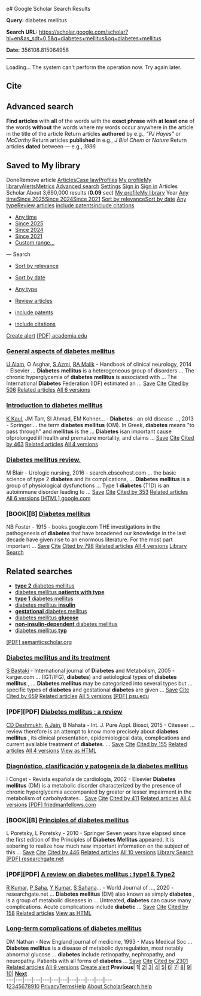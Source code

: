e# Google Scholar Search Results

**Query:** diabetes mellitus

**Search URL:** https://scholar.google.com/scholar?hl=en&as_sdt=0,5&q=diabetes+mellitus&oq=diabetes+mellitus

**Date:** 356108.815064958

---

Loading...
The system can't perform the operation now. Try again later.
[](javascript:void\(0\))
## Cite
[](javascript:void\(0\))
## Advanced search
**Find articles**
with **all** of the words
with the **exact phrase**
with **at least one** of the words
**without** the words
where my words occur
anywhere in the article
in the title of the article
Return articles **authored** by
e.g., _"PJ Hayes"_ or _McCarthy_
Return articles **published** in
e.g., _J Biol Chem_ or _Nature_
Return articles **dated** between
— 
e.g., _1996_
[](javascript:void\(0\))
## Saved to My library
DoneRemove article
[](javascript:void\(0\))[](https://scholar.google.com/schhp?hl=en&as_sdt=0,5)
[Articles](https://scholar.google.com/scholar?as_sdt=0,5&q=diabetes+mellitus&hl=en)[Case law](https://scholar.google.com/scholar?as_sdt=2006&q=diabetes+mellitus&hl=en)[Profiles](https://scholar.google.com/citations?view_op=search_authors&mauthors=diabetes+mellitus&hl=en&oi=drw)
[My profile](https://scholar.google.com/citations?hl=en)[My library](https://scholar.google.com/scholar?scilib=1&scioq=diabetes+mellitus&hl=en&as_sdt=0,5)[Alerts](https://scholar.google.com/scholar_alerts?view_op=list_alerts&hl=en)[Metrics](https://scholar.google.com/citations?view_op=metrics_intro&hl=en)
[Advanced search](javascript:void\(0\))
[Settings](https://scholar.google.com/scholar_settings?q=diabetes+mellitus&hl=en&as_sdt=0,5)
[Sign in](https://accounts.google.com/Login?hl=en&continue=https://scholar.google.com/scholar%3Fhl%3Den%26as_sdt%3D0,5%26q%3Ddiabetes%2Bmellitus%26oq%3Ddiabetes%2Bmellitus)
[](javascript:void\(0\))[](https://scholar.google.com/schhp?hl=en&as_sdt=0,5)
[Sign in](https://accounts.google.com/Login?hl=en&continue=https://scholar.google.com/scholar%3Fhl%3Den%26as_sdt%3D0,5%26q%3Ddiabetes%2Bmellitus%26oq%3Ddiabetes%2Bmellitus)
[](javascript:void\(0\))
Articles
Scholar
About 3,690,000 results (**0.09** sec)
[My profile](https://scholar.google.com/citations?hl=en)[My library](https://scholar.google.com/scholar?scilib=1&scioq=diabetes+mellitus&hl=en&as_sdt=0,5)
Year
[Any time](https://scholar.google.com/scholar?q=diabetes+mellitus&hl=en&as_sdt=0,5)[Since 2025](https://scholar.google.com/scholar?as_ylo=2025&q=diabetes+mellitus&hl=en&as_sdt=0,5)[Since 2024](https://scholar.google.com/scholar?as_ylo=2024&q=diabetes+mellitus&hl=en&as_sdt=0,5)[Since 2021](https://scholar.google.com/scholar?as_ylo=2021&q=diabetes+mellitus&hl=en&as_sdt=0,5)
[Sort by relevance](https://scholar.google.com/scholar?hl=en&as_sdt=0,5&q=%22diabetes+mellitus%22)[Sort by date](https://scholar.google.com/scholar?hl=en&as_sdt=0,5&q=%22diabetes+mellitus%22&scisbd=1)
[Any type](https://scholar.google.com/scholar?q=diabetes+mellitus&hl=en&as_sdt=0,5)[Review articles](https://scholar.google.com/scholar?q=diabetes+mellitus&hl=en&as_sdt=0,5&as_rr=1)
[include patents](https://scholar.google.com/scholar?as_sdt=2007&q=diabetes+mellitus&hl=en)[include citations](https://scholar.google.com/scholar?as_vis=1&q=diabetes+mellitus&hl=en&as_sdt=0,5)
  * [Any time](https://scholar.google.com/scholar?q=diabetes+mellitus&hl=en&as_sdt=0,5)
  * [Since 2025](https://scholar.google.com/scholar?as_ylo=2025&q=diabetes+mellitus&hl=en&as_sdt=0,5)
  * [Since 2024](https://scholar.google.com/scholar?as_ylo=2024&q=diabetes+mellitus&hl=en&as_sdt=0,5)
  * [Since 2021](https://scholar.google.com/scholar?as_ylo=2021&q=diabetes+mellitus&hl=en&as_sdt=0,5)
  * [Custom range...](javascript:void\(0\))


— 
Search
  * [Sort by relevance](https://scholar.google.com/scholar?hl=en&as_sdt=0,5&q=%22diabetes+mellitus%22)
  * [Sort by date](https://scholar.google.com/scholar?hl=en&as_sdt=0,5&q=%22diabetes+mellitus%22&scisbd=1)


  * [Any type](https://scholar.google.com/scholar?q=diabetes+mellitus&hl=en&as_sdt=0,5)
  * [Review articles](https://scholar.google.com/scholar?q=diabetes+mellitus&hl=en&as_sdt=0,5&as_rr=1)


  * [include patents](https://scholar.google.com/scholar?as_sdt=2007&q=diabetes+mellitus&hl=en)
  * [include citations](https://scholar.google.com/scholar?as_vis=1&q=diabetes+mellitus&hl=en&as_sdt=0,5)


[Create alert](https://scholar.google.com/scholar_alerts?view_op=create_alert_options&hl=en&alert_query=%22diabetes+mellitus%22&alert_params=%3Fhl%3Den%26as_sdt%3D0,5)
[[PDF] academia.edu](https://www.academia.edu/download/47897485/General_aspects_of_diabetes_mellitus20160808-31394-u4lcrv.pdf)
### [General aspects of **diabetes mellitus**](https://www.sciencedirect.com/science/article/pii/B9780444534804000151)
[U Alam](https://scholar.google.com/citations?user=jxHsaokAAAAJ&hl=en&oi=sra), O Asghar, [S Azmi](https://scholar.google.com/citations?user=04mt4qIAAAAJ&hl=en&oi=sra), [RA Malik](https://scholar.google.com/citations?user=9sjfQf8AAAAJ&hl=en&oi=sra) - Handbook of clinical neurology, 2014 - Elsevier
… **Diabetes** **mellitus** is a heterogeneous group of disorders … The chronic hyperglycemia of **diabetes** **mellitus** is associated with … The International **Diabetes** Federation (IDF) estimated an …
[Save](javascript:void\(0\)) [Cite](javascript:void\(0\)) [Cited by 506](https://scholar.google.com/scholar?cites=14907690279600486187&as_sdt=2005&sciodt=0,5&hl=en) [Related articles](https://scholar.google.com/scholar?q=related:K3chMVPB4s4J:scholar.google.com/&scioq=diabetes+mellitus&hl=en&as_sdt=0,5) [All 6 versions](https://scholar.google.com/scholar?cluster=14907690279600486187&hl=en&as_sdt=0,5) [](javascript:void\(0\) "More") [](javascript:void\(0\) "Fewer")
### [Introduction to **diabetes mellitus**](https://link.springer.com/chapter/10.1007/978-1-4614-5441-0_1)
[K Kaul](https://scholar.google.com/citations?user=gqLhrnEAAAAJ&hl=en&oi=sra), JM Tarr, SI Ahmad, EM Kohner… - **Diabetes** : an old disease …, 2013 - Springer
… the term **diabetes** **mellitus** (OM). In Greek, **diabetes** means "to pass through" and **mellitus** is the … **Diabetes** isan important cause ofprolonged ill health and premature mortality, and claims …
[Save](javascript:void\(0\)) [Cite](javascript:void\(0\)) [Cited by 463](https://scholar.google.com/scholar?cites=8379067320505335951&as_sdt=2005&sciodt=0,5&hl=en) [Related articles](https://scholar.google.com/scholar?q=related:jwDOc1VtSHQJ:scholar.google.com/&scioq=diabetes+mellitus&hl=en&as_sdt=0,5) [All 4 versions](https://scholar.google.com/scholar?cluster=8379067320505335951&hl=en&as_sdt=0,5) [](javascript:void\(0\) "More") [](javascript:void\(0\) "Fewer")
### [**Diabetes mellitus** review.](https://search.ebscohost.com/login.aspx?direct=true&profile=ehost&scope=site&authtype=crawler&jrnl=1053816X&AN=113452049&h=405M5CorSyHhjJZw2RvJm5%2FnziD2A%2FjFzMcVxOQvjGQPIOZH%2FXNtXDboHxWzT9RtEfkUDAGBLvhVkPpJhv5WMw%3D%3D&crl=c)
M Blair - Urologic nursing, 2016 - search.ebscohost.com
… the basic science of type 2 **diabetes** and its complications, … **Diabetes** **mellitus** is a group of physiological dysfunctions … Type 1 **diabetes** (T1D) is an autoimmune disorder leading to …
[Save](javascript:void\(0\)) [Cite](javascript:void\(0\)) [Cited by 353](https://scholar.google.com/scholar?cites=13649558999991999598&as_sdt=2005&sciodt=0,5&hl=en) [Related articles](https://scholar.google.com/scholar?q=related:blxCj5f5bL0J:scholar.google.com/&scioq=diabetes+mellitus&hl=en&as_sdt=0,5) [All 6 versions](https://scholar.google.com/scholar?cluster=13649558999991999598&hl=en&as_sdt=0,5) [](javascript:void\(0\) "More") [](javascript:void\(0\) "Fewer")
[[HTML] google.com](https://books.google.com/books?hl=en&lr=&id=lBUZQVMGu7oC&oi=fnd&pg=PA1&dq=diabetes+mellitus&ots=b-m_eMvt0b&sig=TPpI1TnIkFaOnx_JYFB_xc9SrVU)
### [BOOK][B] [**Diabetes mellitus**](https://books.google.com/books?hl=en&lr=&id=lBUZQVMGu7oC&oi=fnd&pg=PA1&dq=diabetes+mellitus&ots=b-m_eMvt0b&sig=TPpI1TnIkFaOnx_JYFB_xc9SrVU)
NB Foster - 1915 - books.google.com
THE investigations in the pathogenesis of **diabetes** that have broadened our knowledge in the last decade have given rise to an enormous literature. For the most part important …
[Save](javascript:void\(0\)) [Cite](javascript:void\(0\)) [Cited by 798](https://scholar.google.com/scholar?cites=16114191274646312424&as_sdt=2005&sciodt=0,5&hl=en) [Related articles](https://scholar.google.com/scholar?q=related:6BX-b5Ybod8J:scholar.google.com/&scioq=diabetes+mellitus&hl=en&as_sdt=0,5) [All 4 versions](https://scholar.google.com/scholar?cluster=16114191274646312424&hl=en&as_sdt=0,5) [](javascript:void\(0\) "More") [Library Search](https://scholar.google.com/scholar?output=instlink&q=info:6BX-b5Ybod8J:scholar.google.com/&hl=en&as_sdt=0,5&scillfp=460178977507548486&oi=llo) [](javascript:void\(0\) "Fewer")
## Related searches
  * [**type 2** diabetes mellitus](https://scholar.google.com/scholar?hl=en&as_sdt=0,5&qsp=1&q=type+2+diabetes+mellitus&qst=ib)
  * [diabetes mellitus **patients with type**](https://scholar.google.com/scholar?hl=en&as_sdt=0,5&qsp=2&q=diabetes+mellitus+patients+with+type&qst=ib)
  * [**type 1** diabetes mellitus](https://scholar.google.com/scholar?hl=en&as_sdt=0,5&qsp=3&q=type+1+diabetes+mellitus&qst=ib)
  * [diabetes mellitus **insulin**](https://scholar.google.com/scholar?hl=en&as_sdt=0,5&qsp=4&q=diabetes+mellitus+insulin&qst=ib)
  * [**gestational** diabetes mellitus](https://scholar.google.com/scholar?hl=en&as_sdt=0,5&qsp=5&q=gestational+diabetes+mellitus&qst=ib)
  * [diabetes mellitus **glucose**](https://scholar.google.com/scholar?hl=en&as_sdt=0,5&qsp=6&q=diabetes+mellitus+glucose&qst=ib)
  * [**non-insulin-dependent** diabetes mellitus](https://scholar.google.com/scholar?hl=en&as_sdt=0,5&qsp=7&q=non-insulin-dependent+diabetes+mellitus&qst=ib)
  * [diabetes mellitus **typ**](https://scholar.google.com/scholar?hl=en&as_sdt=0,5&qsp=8&q=diabetes+mellitus+typ&qst=ib)


[[PDF] semanticscholar.org](https://pdfs.semanticscholar.org/fdbe/614aa032e34dc5be736708c000714d41a10f.pdf)
### [**Diabetes mellitus** and its treatment](https://karger.com/ijd/article-abstract/13/3/111/175561)
[S Bastaki](https://scholar.google.com/citations?user=AMxAkWYAAAAJ&hl=en&oi=sra) - International journal of **Diabetes** and Metabolism, 2005 - karger.com
… (IGT/IFG), **diabetes**) and aetiological types of **diabetes** **mellitus** , … **Diabetes** **mellitus** may be categorized into several types but … specific types of **diabetes** and gestational **diabetes** are given …
[Save](javascript:void\(0\)) [Cite](javascript:void\(0\)) [Cited by 659](https://scholar.google.com/scholar?cites=6509043167156995495&as_sdt=2005&sciodt=0,5&hl=en) [Related articles](https://scholar.google.com/scholar?q=related:p4UTLkbEVFoJ:scholar.google.com/&scioq=diabetes+mellitus&hl=en&as_sdt=0,5) [All 5 versions](https://scholar.google.com/scholar?cluster=6509043167156995495&hl=en&as_sdt=0,5) [](javascript:void\(0\) "More") [](javascript:void\(0\) "Fewer")
[[PDF] psu.edu](https://citeseerx.ist.psu.edu/document?doi=51a92e37c4a16a1be06ab4616c7acc9ca3dc0cd0&repid=rep1&type=pdf&utm_medium=email&utm_source=transaction)
### [PDF][PDF] [**Diabetes mellitus** : a review](https://citeseerx.ist.psu.edu/document?doi=51a92e37c4a16a1be06ab4616c7acc9ca3dc0cd0&repid=rep1&type=pdf&utm_medium=email&utm_source=transaction)
[CD Deshmukh](https://scholar.google.com/citations?user=2tTLAEYAAAAJ&hl=en&oi=sra), [A Jain](https://scholar.google.com/citations?user=eXmB638AAAAJ&hl=en&oi=sra), B Nahata - Int. J. Pure Appl. Biosci, 2015 - Citeseer
… review therefore is an attempt to know more precisely about **diabetes** **mellitus** , its clinical presentation, epidemiological data, complications and current available treatment of **diabetes**. …
[Save](javascript:void\(0\)) [Cite](javascript:void\(0\)) [Cited by 155](https://scholar.google.com/scholar?cites=11274727378201596494&as_sdt=2005&sciodt=0,5&hl=en) [Related articles](https://scholar.google.com/scholar?q=related:TtITfdDgd5wJ:scholar.google.com/&scioq=diabetes+mellitus&hl=en&as_sdt=0,5) [All 4 versions](https://scholar.google.com/scholar?cluster=11274727378201596494&hl=en&as_sdt=0,5) [](javascript:void\(0\) "More") [View as HTML](https://scholar.googleusercontent.com/scholar?q=cache:TtITfdDgd5wJ:scholar.google.com/+diabetes+mellitus&hl=en&as_sdt=0,5) [](javascript:void\(0\) "Fewer")
### [Diagnóstico, clasificación y patogenia de la **diabetes mellitus**](https://www.sciencedirect.com/science/article/pii/S0300893202766463)
I Conget - Revista española de cardiología, 2002 - Elsevier
**Diabetes** **mellitus** (DM) is a metabolic disorder characterized by the presence of chronic hyperglycemia accompanied by greater or lesser impairment in the metabolism of carbohydrates…
[Save](javascript:void\(0\)) [Cite](javascript:void\(0\)) [Cited by 411](https://scholar.google.com/scholar?cites=1877185210732640633&as_sdt=2005&sciodt=0,5&hl=en) [Related articles](https://scholar.google.com/scholar?q=related:eflV3wAaDRoJ:scholar.google.com/&scioq=diabetes+mellitus&hl=en&as_sdt=0,5) [All 4 versions](https://scholar.google.com/scholar?cluster=1877185210732640633&hl=en&as_sdt=0,5) [](javascript:void\(0\) "More") [](javascript:void\(0\) "Fewer")
[[PDF] friedmanfellows.com](https://friedmanfellows.com/assets/pdfs/elibrary/Principles%20of%20Diabetes%20Mellitus%20-%20Front%20MatterFinal.pdf)
### [BOOK][B] [Principles of **diabetes mellitus**](https://link.springer.com/content/pdf/10.1007/978-0-387-09841-8.pdf)
L Poretsky, L Poretsky - 2010 - Springer
Seven years have elapsed since the first edition of the Principles of **Diabetes** **Mellitus** appeared. It is sobering to realize how much new important information on the subject of this …
[Save](javascript:void\(0\)) [Cite](javascript:void\(0\)) [Cited by 446](https://scholar.google.com/scholar?cites=12071383947762497662&as_sdt=2005&sciodt=0,5&hl=en) [Related articles](https://scholar.google.com/scholar?q=related:fni8Wb4rhqcJ:scholar.google.com/&scioq=diabetes+mellitus&hl=en&as_sdt=0,5) [All 10 versions](https://scholar.google.com/scholar?cluster=12071383947762497662&hl=en&as_sdt=0,5) [](javascript:void\(0\) "More") [Library Search](https://scholar.google.com/scholar?output=instlink&q=info:fni8Wb4rhqcJ:scholar.google.com/&hl=en&as_sdt=0,5&scillfp=11023769302180490709&oi=llo) [](javascript:void\(0\) "Fewer")
[[PDF] researchgate.net](https://www.researchgate.net/profile/Anubhav-Dubey-2/publication/344478445_A_REVIEW_ON_DIABETES_MELLITUS_TYPE1_TYPE2/links/5f7b51db458515b7cf67d400/A-REVIEW-ON-DIABETES-MELLITUS-TYPE1-TYPE2.pdf)
### [PDF][PDF] [A review on **diabetes mellitus** : type1 & Type2](https://www.researchgate.net/profile/Anubhav-Dubey-2/publication/344478445_A_REVIEW_ON_DIABETES_MELLITUS_TYPE1_TYPE2/links/5f7b51db458515b7cf67d400/A-REVIEW-ON-DIABETES-MELLITUS-TYPE1-TYPE2.pdf)
[R Kumar](https://scholar.google.com/citations?user=83aTaYEAAAAJ&hl=en&oi=sra), [P Saha](https://scholar.google.com/citations?user=PmFEMsUAAAAJ&hl=en&oi=sra), [Y Kumar](https://scholar.google.com/citations?user=pQNO3XMAAAAJ&hl=en&oi=sra), [S Sahana](https://scholar.google.com/citations?user=Qr2kS8wAAAAJ&hl=en&oi=sra)… - World Journal of …, 2020 - researchgate.net
… **Diabetes** **mellitus** (DM) also known as simply **diabetes** , is a group of metabolic diseases in … Untreated, **diabetes** can cause many complications. Acute complications include **diabetic** …
[Save](javascript:void\(0\)) [Cite](javascript:void\(0\)) [Cited by 158](https://scholar.google.com/scholar?cites=5909664038876050764&as_sdt=2005&sciodt=0,5&hl=en) [Related articles](https://scholar.google.com/scholar?q=related:THUb8yFYA1IJ:scholar.google.com/&scioq=diabetes+mellitus&hl=en&as_sdt=0,5) [](javascript:void\(0\) "More") [View as HTML](https://scholar.googleusercontent.com/scholar?q=cache:THUb8yFYA1IJ:scholar.google.com/+diabetes+mellitus&hl=en&as_sdt=0,5) [](javascript:void\(0\) "Fewer")
### [Long-term complications of **diabetes mellitus**](https://www.nejm.org/doi/abs/10.1056/NEJM199306103282306)
DM Nathan - New England journal of medicine, 1993 - Mass Medical Soc
… **Diabetes** **mellitus** is a disease of metabolic dysregulation, most notably abnormal glucose … **diabetes** include retinopathy, nephropathy, and neuropathy. Patients with all forms of **diabetes** …
[Save](javascript:void\(0\)) [Cite](javascript:void\(0\)) [Cited by 2301](https://scholar.google.com/scholar?cites=3657910576205557038&as_sdt=2005&sciodt=0,5&hl=en) [Related articles](https://scholar.google.com/scholar?q=related:Lm3g4kmCwzIJ:scholar.google.com/&scioq=diabetes+mellitus&hl=en&as_sdt=0,5) [All 9 versions](https://scholar.google.com/scholar?cluster=3657910576205557038&hl=en&as_sdt=0,5) [](javascript:void\(0\) "More") [](javascript:void\(0\) "Fewer")
[Create alert](https://scholar.google.com/scholar_alerts?view_op=create_alert_options&hl=en&alert_query=%22diabetes+mellitus%22&alert_params=%3Fhl%3Den%26as_sdt%3D0,5)
**Previous**| **1**| [2](https://scholar.google.com/scholar?start=10&q=diabetes+mellitus&hl=en&as_sdt=0,5)| [3](https://scholar.google.com/scholar?start=20&q=diabetes+mellitus&hl=en&as_sdt=0,5)| [4](https://scholar.google.com/scholar?start=30&q=diabetes+mellitus&hl=en&as_sdt=0,5)| [5](https://scholar.google.com/scholar?start=40&q=diabetes+mellitus&hl=en&as_sdt=0,5)| [6](https://scholar.google.com/scholar?start=50&q=diabetes+mellitus&hl=en&as_sdt=0,5)| [7](https://scholar.google.com/scholar?start=60&q=diabetes+mellitus&hl=en&as_sdt=0,5)| [8](https://scholar.google.com/scholar?start=70&q=diabetes+mellitus&hl=en&as_sdt=0,5)| [9](https://scholar.google.com/scholar?start=80&q=diabetes+mellitus&hl=en&as_sdt=0,5)| [10](https://scholar.google.com/scholar?start=90&q=diabetes+mellitus&hl=en&as_sdt=0,5)| [**Next**](https://scholar.google.com/scholar?start=10&q=diabetes+mellitus&hl=en&as_sdt=0,5)  
---|---|---|---|---|---|---|---|---|---|---|---  
**1**[2](https://scholar.google.com/scholar?start=10&q=diabetes+mellitus&hl=en&as_sdt=0,5)[3](https://scholar.google.com/scholar?start=20&q=diabetes+mellitus&hl=en&as_sdt=0,5)[4](https://scholar.google.com/scholar?start=30&q=diabetes+mellitus&hl=en&as_sdt=0,5)[5](https://scholar.google.com/scholar?start=40&q=diabetes+mellitus&hl=en&as_sdt=0,5)[6](https://scholar.google.com/scholar?start=50&q=diabetes+mellitus&hl=en&as_sdt=0,5)[7](https://scholar.google.com/scholar?start=60&q=diabetes+mellitus&hl=en&as_sdt=0,5)[8](https://scholar.google.com/scholar?start=70&q=diabetes+mellitus&hl=en&as_sdt=0,5)[9](https://scholar.google.com/scholar?start=80&q=diabetes+mellitus&hl=en&as_sdt=0,5)[10](https://scholar.google.com/scholar?start=90&q=diabetes+mellitus&hl=en&as_sdt=0,5)
[Privacy](https://www.google.com/intl/en/policies/privacy/)[Terms](https://www.google.com/intl/en/policies/terms/)[Help](javascript:void\(0\))
[About Scholar](https://scholar.google.com/intl/en/scholar/about.html)[Search help](https://support.google.com/websearch?p=scholar_dsa&hl=en)
